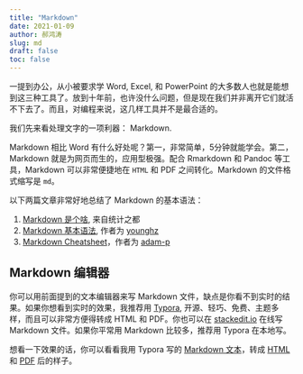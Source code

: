 ```yaml
---
title: "Markdown"
date: 2021-01-09
author: 郝鸿涛
slug: md
draft: false
toc: false
---
```


一提到办公，从小被要求学 Word, Excel, 和 PowerPoint 的大多数人也就是能想到这三种工具了。放到十年前，也许没什么问题，但是现在我们并非离开它们就活不下去了。而且，对编程来说，这几样工具并不是最合适的。

我们先来看处理文字的一项利器： Markdown. 

Markdown 相比 Word 有什么好处呢？第一，非常简单，5分钟就能学会。第二，Markdown 就是为网页而生的，应用型极强。配合 Rmarkdown 和 Pandoc 等工具，Markdown 可以非常便捷地在 `HTML` 和 PDF 之间转化。Markdown 的文件格式缩写是 `md`。

以下两篇文章非常好地总结了 Markdown 的基本语法：

1. [Markdown 是个啥](https://cosx.org/contribute/#markdown), 来自统计之都
2. [Markdown 基本语法](http://younghz.github.io/Markdown/), 作者为 [younghz](https://github.com/younghz)
3. [Markdown Cheatsheet](https://github.com/adam-p/markdown-here/wiki/Markdown-Cheatsheet)，作者为 [adam-p](https://github.com/adam-p)

## Markdown 编辑器

你可以用前面提到的文本编辑器来写 Markdown 文件，缺点是你看不到实时的结果。如果你想看到实时的效果，我推荐用 [Typora](https://typora.io/), 开源、轻巧、免费、主题多样，而且可以非常方便得转成 HTML 和 PDF。你也可以在 [stackedit.io](https://stackedit.io/app#) 在线写 Markdown 文件。如果你平常用 Markdown 比较多，推荐用 Typora 在本地写。

想看一下效果的话，你可以看看我用 Typora 写的 [Markdown 文本](https://hongtaoh.com/files/apad/emotion_contagions.md)，转成 [HTML](https://hongtaoh.com/files/apad/emotion_contagions.html) 和 [PDF](https://hongtaoh.com/files/apad/emotion_contagions.pdf) 后的样子。

